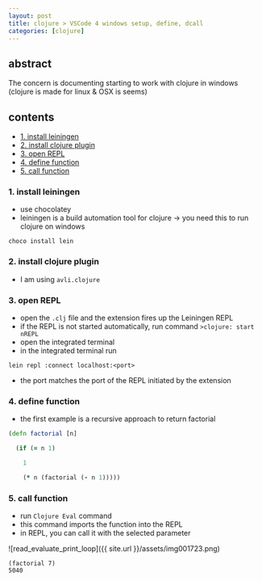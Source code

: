 ```yaml
---
layout: post
title: clojure > VSCode 4 windows setup, define, dcall 
categories: [clojure]
---
```

## abstract
The concern is documenting starting to work with clojure in windows (clojure is made for linux & OSX is seems)

## contents
<!-- TOC -->

- [1. install leiningen](#1-install-leiningen)
- [2. install clojure plugin](#2-install-clojure-plugin)
- [3. open REPL](#3-open-repl)
- [4. define function](#4-define-function)
- [5. call function](#5-call-function)

<!-- /TOC -->

### 1. install leiningen
* use chocolatey
* leiningen is a build automation tool for clojure → you need this to run clojure on windows

```
choco install lein
```

### 2. install clojure plugin
* I am using `avli.clojure`

### 3. open REPL
* open the `.clj` file and the extension fires up the Leiningen REPL
* if the REPL is not started automatically, run command `>clojure: start nREPL`
* open the integrated terminal
* in the integrated terminal run 

```
lein repl :connect localhost:<port>
```

* the port matches the port of the REPL initiated by the extension

### 4. define function
* the first example is a recursive approach to return factorial

```clojure
(defn factorial [n]

  (if (= n 1)

    1

    (* n (factorial (- n 1)))))
```

### 5. call function
* run `Clojure Eval` command 
* this command imports the function into the REPL
* in REPL, you can call it with the selected parameter

![read_evaluate_print_loop]({{ site.url }}/assets/img001723.png)

```
(factorial 7)
5040
```

